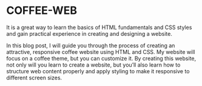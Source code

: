 # COFFEE-WEB
 It is a great way to learn the basics of HTML fundamentals and CSS styles and gain practical experience in creating and designing a website.

In this blog post, I will guide you through the process of creating an attractive, responsive coffee website using HTML and CSS. My website will focus on a coffee theme, but you can customize it. By creating this website, not only will you learn to create a website, but you’ll also learn how to structure web content properly and apply styling to make it responsive to different screen sizes.
